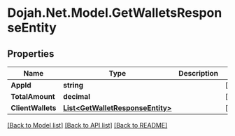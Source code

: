 # Dojah.Net.Model.GetWalletsResponseEntity

## Properties

Name | Type | Description | Notes
------------ | ------------- | ------------- | -------------
**AppId** | **string** |  | [optional] 
**TotalAmount** | **decimal** |  | [optional] 
**ClientWallets** | [**List&lt;GetWalletResponseEntity&gt;**](GetWalletResponseEntity.md) |  | [optional] 

[[Back to Model list]](../README.md#documentation-for-models) [[Back to API list]](../README.md#documentation-for-api-endpoints) [[Back to README]](../README.md)

